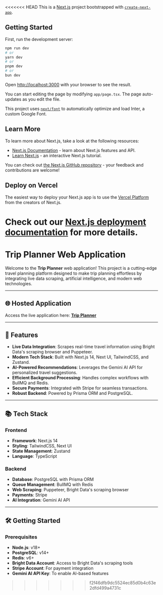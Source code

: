 <<<<<<< HEAD
This is a [Next.js](https://nextjs.org/) project bootstrapped with [`create-next-app`](https://github.com/vercel/next.js/tree/canary/packages/create-next-app).

## Getting Started

First, run the development server:

```bash
npm run dev
# or
yarn dev
# or
pnpm dev
# or
bun dev
```

Open [http://localhost:3000](http://localhost:3000) with your browser to see the result.

You can start editing the page by modifying `app/page.tsx`. The page auto-updates as you edit the file.

This project uses [`next/font`](https://nextjs.org/docs/basic-features/font-optimization) to automatically optimize and load Inter, a custom Google Font.

## Learn More

To learn more about Next.js, take a look at the following resources:

- [Next.js Documentation](https://nextjs.org/docs) - learn about Next.js features and API.
- [Learn Next.js](https://nextjs.org/learn) - an interactive Next.js tutorial.

You can check out [the Next.js GitHub repository](https://github.com/vercel/next.js/) - your feedback and contributions are welcome!

## Deploy on Vercel

The easiest way to deploy your Next.js app is to use the [Vercel Platform](https://vercel.com/new?utm_medium=default-template&filter=next.js&utm_source=create-next-app&utm_campaign=create-next-app-readme) from the creators of Next.js.

Check out our [Next.js deployment documentation](https://nextjs.org/docs/deployment) for more details.
=======
# Trip Planner Web Application

Welcome to the **Trip Planner** web application! This project is a cutting-edge travel planning platform designed to make trip planning effortless by integrating live data scraping, artificial intelligence, and modern web technologies.

---

## 🌐 Hosted Application

Access the live application here: [**Trip Planner**](https://your-hosted-app-link.com)

---

## 🚀 Features

- **Live Data Integration**: Scrapes real-time travel information using Bright Data's scraping browser and Puppeteer.
- **Modern Tech Stack**: Built with Next.js 14, Next UI, TailwindCSS, and Zustand.
- **AI-Powered Recommendations**: Leverages the Gemini AI API for personalized travel suggestions.
- **Efficient Background Processing**: Handles complex workflows with BullMQ and Redis.
- **Secure Payments**: Integrated with Stripe for seamless transactions.
- **Robust Backend**: Powered by Prisma ORM and PostgreSQL.

---

## 📚 Tech Stack

### Frontend
- **Framework**: Next.js 14
- **Styling**: TailwindCSS, Next UI
- **State Management**: Zustand
- **Language**: TypeScript

### Backend
- **Database**: PostgreSQL with Prisma ORM
- **Queue Management**: BullMQ with Redis
- **Web Scraping**: Puppeteer, Bright Data's scraping browser
- **Payments**: Stripe
- **AI Integration**: Gemini AI API

---

## 🛠️ Getting Started

### Prerequisites
- **Node.js**: v18+
- **PostgreSQL**: v14+
- **Redis**: v6+
- **Bright Data Account**: Access to Bright Data's scraping tools
- **Stripe Account**: For payment integration
- **Gemini AI API Key**: To enable AI-based features
>>>>>>> f2f46dfb9dc5524ec85d0b4c63e2dfd499a4731c
